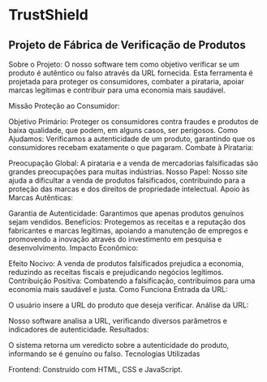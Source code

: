 # TrustShield

## Projeto de Fábrica de Verificação de Produtos
Sobre o Projeto:
O nosso software tem como objetivo verificar se um produto é autêntico ou falso através da URL fornecida. Esta ferramenta é projetada para proteger os consumidores, combater a pirataria, apoiar marcas legítimas e contribuir para uma economia mais saudável.

Missão
Proteção ao Consumidor:

Objetivo Primário: Proteger os consumidores contra fraudes e produtos de baixa qualidade, que podem, em alguns casos, ser perigosos.
Como Ajudamos: Verificamos a autenticidade de um produto, garantindo que os consumidores recebam exatamente o que pagaram.
Combate à Pirataria:

Preocupação Global: A pirataria e a venda de mercadorias falsificadas são grandes preocupações para muitas indústrias.
Nosso Papel: Nosso site ajuda a dificultar a venda de produtos falsificados, contribuindo para a proteção das marcas e dos direitos de propriedade intelectual.
Apoio às Marcas Autênticas:

Garantia de Autenticidade: Garantimos que apenas produtos genuínos sejam vendidos.
Benefícios: Protegemos as receitas e a reputação dos fabricantes e marcas legítimas, apoiando a manutenção de empregos e promovendo a inovação através do investimento em pesquisa e desenvolvimento.
Impacto Econômico:

Efeito Nocivo: A venda de produtos falsificados prejudica a economia, reduzindo as receitas fiscais e prejudicando negócios legítimos.
Contribuição Positiva: Combatendo a falsificação, contribuímos para uma economia mais saudável e justa.
Como Funciona
Entrada da URL:

O usuário insere a URL do produto que deseja verificar.
Análise da URL:

Nosso software analisa a URL, verificando diversos parâmetros e indicadores de autenticidade.
Resultados:

O sistema retorna um veredicto sobre a autenticidade do produto, informando se é genuíno ou falso.
Tecnologias Utilizadas

Frontend: Construído com HTML, CSS e JavaScript.
